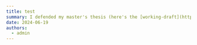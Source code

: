 ```yaml
---
title: test
summary: I defended my master's thesis (here's the [working-draft](https://maryiletey.com/PSIEssay2023.pdf)). 
date: 2024-06-19
authors:
  - admin
---
```

